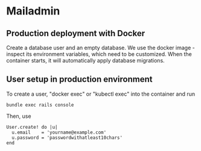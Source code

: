 # Mailadmin

## Production deployment with Docker

Create a database user and an empty database. We use the docker image - inspect
its environment variables, which need to be customized. When the container starts,
it will automatically apply database migrations.

## User setup in production environment

To create a user, "docker exec" or "kubectl exec" into the container and run

```
bundle exec rails console
```

Then, use

```
User.create! do |u|
  u.email    = 'yourname@example.com'
  u.password = 'passwordwithatleast10chars'
end
```
